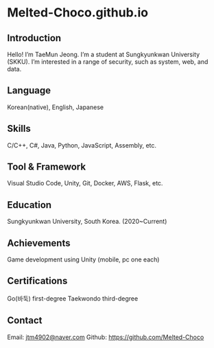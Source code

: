 # Melted-Choco.github.io

## Introduction

Hello! I’m TaeMun Jeong.
I’m a student at Sungkyunkwan University (SKKU).
I’m interested in a range of security, such as system, web, and data.

## Language
Korean(native), English, Japanese

## Skills
C/C++, C#, Java, Python, JavaScript, Assembly, etc.

## Tool & Framework
Visual Studio Code, Unity, Git, Docker, AWS, Flask, etc.

## Education
Sungkyunkwan University, South Korea. (2020~Current)

## Achievements
Game development using Unity (mobile, pc one each)

## Certifications
Go(바둑) first-degree
Taekwondo third-degree

## Contact
Email: jtm4902@naver.com
Github: https://github.com/Melted-Choco
